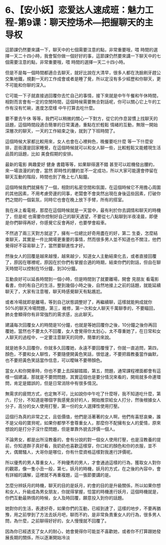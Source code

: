 # 6、【安小妖】恋爱达人速成班：魅力工程-第9课：聊天控场术—把握聊天的主导权

這節課仍然要來講一下，聊天中的七個需要注意的點，非常重要哦，喂 時間的選擇一天二十四小時，我會幫你做一個好好的事，這節課仍然要來講一下聊天中的七個需要注意的點，非常重要哦，喂 時間的選擇一天二十四小時。

但是不是每一個時間都適合去聊天，就好比說在大清早，很多人都在洗臉刷牙趕公交集地鐵，規劃一天的工作成會或者是睡了覺，所以定沒有多少經歷和你聊天，更不可能和你聊的深入。

它可能一下子就直接過回覆你去忙自己的事情，接下來就是中午午餐和午休時間，相對而言會有一定的空閒時間，這個時候需要無合對話呢，你可以關心它上午的工作有沒有忙碗，進度怎麼樣 中午打算去吃什麼。

要不要去午休 等等，我們可以稍微的關心一下對方，從它的作息習慣上找聊天的話題，這個時間段適合簡單的日常溝通，重點在於輕鬆 情緒的互動，無限一開始深層次的聊天，一天的工作結束之後，就到了下班時間了。

這個時候大家都比較用來，女人也會在心裡夠色，晚餐要吃什麼 等一下什麼安排，逛街還是回家睡覺，在這個時候就可以和女人聊一些，比較輕鬆又能體現生活品質的話題，比如 美食假期的安排。

最新的電影 興趣愛好 健身 書籍等等，如果聊得還不錯 甚至可以趁機發出腰約，來一場浪漫的約會，當然 即時性的腰約並不一定成功，所以大家可能還會停留在聊天互動的階段，時間也到了晚上七八點鐘。

這個時候我們就擁有了一個，相對的私密空間和氛圍，在這個時候它不用擔心周圍的其他因素，不用考慮旁邊的同事，老闆會不會突然出現在身後這些因素，打破你們之間的一個氣氛，同時它也會在晚上放下手臂，所有的搭室。

我在床上看電視，那麼在這個時候就是一天當中，最有利於你去調情和聊天的時機了，但是呢 也需要你控制好自己的聊天遇望，不要從七八點聊到半夜凌晨，即便是你們聊得再好，你感覺它反會再好，也要學會殺車。

不然過了兩三天對方就逆了，擁有一位總比好奇用盡在的好，第二 生委，怎麼結束聊天，其實是一件比開場更重要的事情，然而很多男人並不知道也不關注，他們覺得好不容易聊上了，當然要聊進性才好。

然後女人的回覆是越來越慢，越來越少，知道女人主動結束化去，或者直接回覆了，原因在哪裡呢，原因在於你們有掌握合適的時期，結束你們的對話，但自在聊天時間可以控制在15分鐘，到30分鐘。

互動良好可以延長時間到一個小時，但是時間到了就要離場，開會 見朋友 看電影 看書，你的有自己的生活，整到幾個小時之後，自然地接上之前的話題，就能延續聊天了，大家有注意喔，聊天時感覺聊天有點尷尬。

或者冷場就即是離場，等到自己狀態調整好了，再繼續聊，這樣就能夠成就你50%的聊天冷場問題，第三，維修，第一次和女人聊天千萬聊季的，不要瞄回，肺炎會顯得你有非常強烈的需求感，出此聊天。

建議每次回覆女人的時間是10分鐘，也就是等她回覆你之後，10分鐘之後你再回覆她，當然也不要太久不回覆，女人會覺得你太划心，太不尊重她了，在日常和女人聊天的過程中，一定要注意聊天的同停，簡單的來說。

就是她多久回覆你，你就多久回覆她，永遠不要回覆慢了，你就一直追問，第四，顏色，不要和女人聊性，不要隨便開黃色笑話，很低速，不要把眉教養當作幽默，也不要把黃色笑話當作信息，可以曖昧不要帶顏色。

當女人和你開車時，你也不要上去踩腳踏踏，第五，問題，通常課程裡面都會有這樣一個建議，那就是不要問問題，其實這個也是要分情況來看的，開局就多命連環問，肯定是錯誤的，但是日常消除中有很多情況。

無需求的疲問方式，也定無不可，比如說你中午吃了什麼呀，我不知道吃什麼，第六，打分，不知道是哪個字我感覺良好的人，開始推崇給女人打分，然後根據女人分子，高分的女人使用打壓，第一份的女人選擇性使用打壓。

這個行為真的非常之丈，且低價值，他們是活著著的女人啊，他們有喜怒哀樂，誰不是父母的寶貝呢，如果你都學不會尊重女人，那麼你不配擁有女人的愛情，原來想說的是打分子沒什麼問題，但是單靠外貌去評價一個人。

不論男女，都是出所沒教養的，會有分說的對一個女人使用打壓，也是沒教養的提前，你知道群子真好看，我奶奶也喜歡這樣穿，你口紅的顏色和你的衣服，並不大，偶爾騷人，大哥你是哪位，你有什麼資格這樣對我進行評價呢。

所以優秀的男人尊重女人，不夠優秀的男人，才會通過這樣的行為，獲取女人對你的觀眾，像一隻小丑一般，第七，妖月的時機，妖月的方式，在之後的內容中，會有詳細的講解，這裡就不再重複題，這一張節要講的是。

怎麼分辨妖月的時機，聊天的目的是妖月，約會的目的是升級關係，所以如果你想和女人，升級成為男女朋友，你就得掌握，恰當的時機進行妖月，這個時機就是，你們互動最熱情的時候，女人及時回覆，願意投入到你的話題。

她對你的生活，表達好奇，如果你們的互動，已經到達了，這樣的地步，不要再猶豫，用之前學到了方法去妖月吧，聊而不約，是非常負責重女人的行為，很多男人問，為什麼，之前聊得好好的，女人慢慢就不回覆了。

因為你已經透支了女人的耐心，她會覺得你可能並不喜歡她，或者你不打算跟她發展長期的關係，所以逐漸開始冷淡